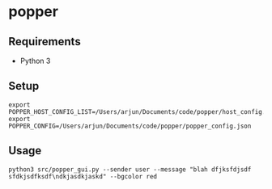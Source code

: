 # popper

## Requirements
* Python 3

## Setup
```
export POPPER_HOST_CONFIG_LIST=/Users/arjun/Documents/code/popper/host_config.json
export POPPER_CONFIG=/Users/arjun/Documents/code/popper/popper_config.json
```
 
## Usage
```
python3 src/popper_gui.py --sender user --message "blah dfjksfdjsdf sfdkjsdfksdf\ndkjasdkjaskd" --bgcolor red
```
